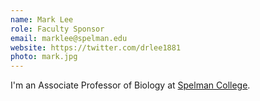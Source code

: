 ```yaml
---
name: Mark Lee
role: Faculty Sponsor
email: marklee@spelman.edu
website: https://twitter.com/drlee1881
photo: mark.jpg
---
```


I'm an Associate Professor of Biology at [Spelman College](https://www.spelman.edu/).
